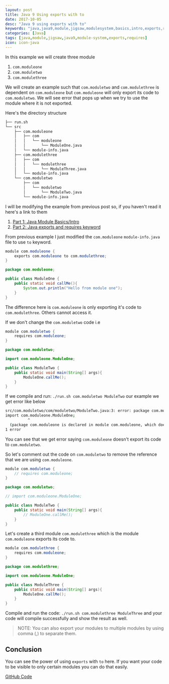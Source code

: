 ```yaml
---
layout: post
title: Java 9 Using exports with to
date: 2017-10-05
desc: "Java 9 using exports with to"
keywords: "java,java9,module,jigsaw,modulesystem,basics,intro,exports,requires"
categories: [Java]
tags: [java,module,jigsaw,java9,module-system,exports,requires]
icon: icon-java
---
```


In this example we will create three module
1. `com.moduleone`
2. `com.moduletwo`
3. `com.modulethree`

We will create an example such that `com.moduletwo` and `com.modulethree` is dependent on `com.moduleone` but `com.moduleone` will only export its code to `com.moduletwo`. We will see error that pops up when we try to use the module where it is not exported.

Here's the directory structure

```bash
├── run.sh
└── src
    ├── com.moduleone
    │   ├── com
    │   │   └── moduleone
    │   │       └── ModuleOne.java
    │   └── module-info.java
    ├── com.modulethree
    │   ├── com
    │   │   └── modulethree
    │   │       └── ModuleThree.java
    │   └── module-info.java
    └── com.moduletwo
        ├── com
        │   └── moduletwo
        │       └── ModuleTwo.java
        └── module-info.java
```
I will be modifying the example from previous post so, if you haven't read it here's a link to them
1. [Part 1: Java Module Basics/Intro](http://atuladhar-aman.github.io/java/2017/10/03/java-9-module-intro.html)
2. [Part 2: Java exports and requires keyword](http://atuladhar-aman.github.io/java/2017/10/04/java-9-exports-and-requires.html)


From previous example I just modified the `com.moduleone` `module-info.java` file to use `to` keyword.

```java
module com.moduleone {
    exports com.moduleone to com.modulethree;
}
```
```java
package com.moduleone;

public class ModuleOne {
    public static void callMe(){
        System.out.println("Hello from module one");
    }
}
```
The difference here is `com.moduleone` is only exporting it's code to `com.modulethree`. Others cannot access it.

If we don't change the `com.moduletwo` code i.e
```java
module com.moduletwo {
    requires com.moduleone;
}
```
```java
package com.moduletwo;

import com.moduleone.ModuleOne;

public class ModuleTwo {
    public static void main(String[] args){
        ModuleOne.callMe();
    }
}
```

If we compile and run: `./run.sh com.moduletwo ModuleTwo` our example we get error like below
```bash
src/com.moduletwo/com/moduletwo/ModuleTwo.java:3: error: package com.moduleone is not visible
import com.moduleone.ModuleOne;
          ^
  (package com.moduleone is declared in module com.moduleone, which does not export it to module com.moduletwo)
1 error
```
You can see that we get error saying `com.moduleone` doesn't export its code to `com.moduletwo`.

So let's comment out the code on `com.moduletwo` to remove the reference that we are using `com.moduleone`.
```java
module com.moduletwo {
    // requires com.moduleone;
}
```

```java
package com.moduletwo;

// import com.moduleone.ModuleOne;

public class ModuleTwo {
    public static void main(String[] args){
        // ModuleOne.callMe();
    }
}
```

Let's create a third module `com.modulethree` which is the module `com.moduleone` exports its code to.
```java
module com.modulethree {
    requires com.moduleone;
}
```
```java
package com.modulethree;

import com.moduleone.ModuleOne;

public class ModuleThree {
    public static void main(String[] args){
        ModuleOne.callMe();
    }
}
```
Compile and run the code: `./run.sh com.modulethree ModuleThree` and your code will compile successfully and show the result as well.

> NOTE: You can also export your modules to multiple modules by using comma (,) to separate them.

## **Conclusion**
You can see the power of using `exports` with `to` here. If you want your code to be visible to only certain modules you can do that easily.

[GitHub Code](https://github.com/atuladhar-aman/java9-basics/tree/master/03-export-to-specific-module-only)